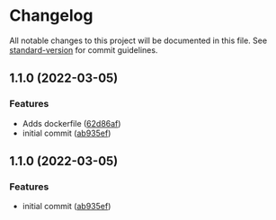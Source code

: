 # Changelog

All notable changes to this project will be documented in this file. See [standard-version](https://github.com/conventional-changelog/standard-version) for commit guidelines.

## 1.1.0 (2022-03-05)


### Features

* Adds dockerfile ([62d86af](https://github.com/dmallubhotla/poetry_image/commit/62d86afa4e02c9f40f48828bee63dc5ce9d1eb3f))
* initial commit ([ab935ef](https://github.com/dmallubhotla/poetry_image/commit/ab935ef1978140f637e12aae5975eacc97595e12))

## 1.1.0 (2022-03-05)


### Features

* initial commit ([ab935ef](https://github.com/dmallubhotla/poetry_image/commit/ab935ef1978140f637e12aae5975eacc97595e12))
